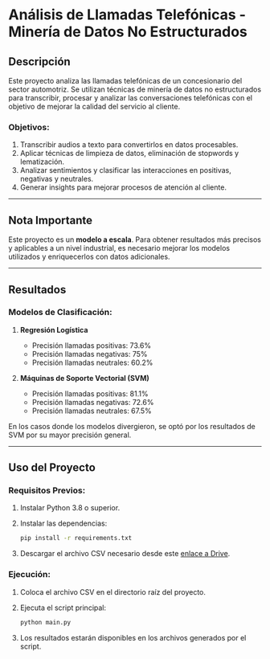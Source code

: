 
# Análisis de Llamadas Telefónicas - Minería de Datos No Estructurados

## Descripción
Este proyecto analiza las llamadas telefónicas de un concesionario del sector automotriz. Se utilizan técnicas de minería de datos no estructurados para transcribir, procesar y analizar las conversaciones telefónicas con el objetivo de mejorar la calidad del servicio al cliente.

### Objetivos:
1. Transcribir audios a texto para convertirlos en datos procesables.
2. Aplicar técnicas de limpieza de datos, eliminación de stopwords y lematización.
3. Analizar sentimientos y clasificar las interacciones en positivas, negativas y neutrales.
4. Generar insights para mejorar procesos de atención al cliente.

---

## Nota Importante  
Este proyecto es un **modelo a escala**. Para obtener resultados más precisos y aplicables a un nivel industrial, es necesario mejorar los modelos utilizados y enriquecerlos con datos adicionales.  

---

## Resultados
### Modelos de Clasificación:
1. **Regresión Logística**
   - Precisión llamadas positivas: 73.6%
   - Precisión llamadas negativas: 75%
   - Precisión llamadas neutrales: 60.2%

2. **Máquinas de Soporte Vectorial (SVM)**
   - Precisión llamadas positivas: 81.1%
   - Precisión llamadas negativas: 72.6%
   - Precisión llamadas neutrales: 67.5%

En los casos donde los modelos divergieron, se optó por los resultados de SVM por su mayor precisión general.

---

## Uso del Proyecto

### Requisitos Previos:
1. Instalar Python 3.8 o superior.
2. Instalar las dependencias:
   ```bash
   pip install -r requirements.txt
   ```

3. Descargar el archivo CSV necesario desde este [enlace a Drive](https://drive.google.com/drive/folders/1zKEPnngPGV3G_5XQHJBZB3kb8IFGprjT?usp=drive_link).

### Ejecución:
1. Coloca el archivo CSV en el directorio raíz del proyecto.
2. Ejecuta el script principal:
   ```bash
   python main.py
   ```

3. Los resultados estarán disponibles en los archivos generados por el script.
